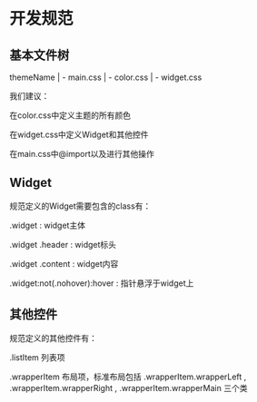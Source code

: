 # 开发规范

## 基本文件树

themeName
| - main.css
| - color.css
| - widget.css

我们建议：

在color.css中定义主题的所有颜色

在widget.css中定义Widget和其他控件

在main.css中@import以及进行其他操作


## Widget

规范定义的Widget需要包含的class有：

.widget : widget主体

.widget .header : widget标头

.widget .content : widget内容

.widget:not(.nohover):hover : 指针悬浮于widget上

## 其他控件

规范定义的其他控件有：

.listItem 列表项

.wrapperItem 布局项，标准布局包括 .wrapperItem.wrapperLeft , .wrapperItem.wrapperRight , .wrapperItem.wrapperMain 三个类

